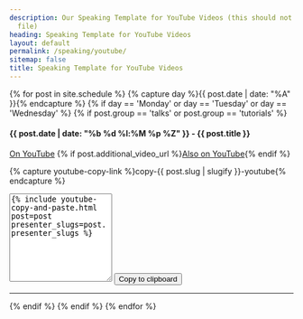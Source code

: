 ```yaml
---
description: Our Speaking Template for YouTube Videos (this should not be in our sitemaps
  file)
heading: Speaking Template for YouTube Videos
layout: default
permalink: /speaking/youtube/
sitemap: false
title: Speaking Template for YouTube Videos
---
```


<script src="https://cdn.tailwindcss.com"></script>

{% for post in site.schedule %}
{% capture day %}{{ post.date | date: "%A" }}{% endcapture %}
{% if day == 'Monday' or day == 'Tuesday' or day == 'Wednesday' %}
{% if post.group == 'talks' or post.group == 'tutorials' %}
<div class="event-byline">
<h4>{{ post.date | date: "%b %d %l:%M %p %Z" }} - {{ post.title }}</h4>

<div>
  <a href="{{ post.video_url }}">On YouTube</a>
  {% if post.additional_video_url %}<a href="{{ post.additional_video_url }}">Also on YouTube</a>{% endif %}
</div>

{% capture youtube-copy-link %}copy-{{ post.slug | slugify }}-youtube{% endcapture %}

<textarea rows="10" id="{{ youtube-copy-link }}">
{% include youtube-copy-and-paste.html post=post presenter_slugs=post.presenter_slugs %}
</textarea>

<button class="btn bg-blue-200 border-solid border-2 border-grey-800 rounded-lg px-2 py-1" data-clipboard-action="copy" data-clipboard-target="#{{ youtube-copy-link }}">
Copy to clipboard
</button>
</div>
<hr>
{% endif %}
{% endif %}
{% endfor %}

<script src="https://cdnjs.cloudflare.com/ajax/libs/clipboard.js/2.0.4/clipboard.min.js"></script>
<script>
new ClipboardJS('.btn');
</script>
